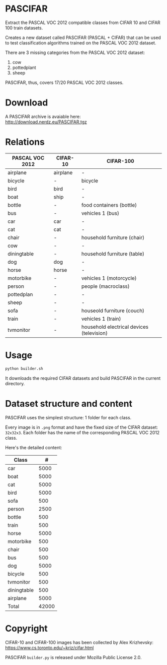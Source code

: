 PASCIFAR
========

Extract the PASCAL VOC 2012 compatible classes from CIFAR 10 and CIFAR 100 train datasets.

Creates a new dataset called PASCIFAR (PASCAL + CIFAR) that can be used to test classification algorithms trained on the PASCAL VOC 2012 dataset.

There are 3 missing categories from the PASCAL VOC 2012 dataset:

1. cow
2. pottedplant
3. sheep

PASCIFAR, thus, covers 17/20 PASCAL VOC 2012 classes.

# Download

A PASCIFAR archive is avaiable here: http://download.nerdz.eu/PASCIFAR.tgz

# Relations

PASCAL VOC 2012 | CIFAR-10 | CIFAR-100
--- | --- | ---
airplane  | airplane | -
bicycle  | - | bicycle
bird  | bird | -
boat  | ship | -
bottle | - | food containers (bottle)
bus | - | vehicles 1 (bus)
car | car | -
cat | cat | -
chair | - | household furniture (chair)
cow | - | -
diningtable | - | household furniture (table)
dog | dog | -
horse | horse | -
motorbike | - | vehicles 1 (motorcycle)
person | - | people (macroclass)
pottedplan | - | -
sheep | - | -
sofa | - | houseold furniture (couch)
train | - | vehicles 1 (train)
tvmonitor | - | household electrical devices (television)

# Usage

```python
python builder.sh
```

It downloads the required CIFAR datasets and build PASCIFAR in the current directory.

# Dataset structure and content

PASCIFAR uses the simplest structure: 1 folder for each class.

Every image is in `.png` format and have the fixed size of the CIFAR dataset: `32x32x3`.
Each folder has the name of the corresponding PASCAL VOC 2012 class.

Here's the detailed content:

Class | #
--- | ---
car | 5000
boat | 5000
cat | 5000
bird | 5000
sofa | 500
person | 2500
bottle | 500
train | 500
horse | 5000
motorbike | 500
chair | 500
bus | 500
dog | 5000
bicycle | 500
tvmonitor | 500
diningtable | 500
airplane | 5000
Total | 42000

# Copyright

CIFAR-10 and CIFAR-100 images has been collected by Alex Krizhevsky: https://www.cs.toronto.edu/~kriz/cifar.html

PASCIFAR `builder.py` is released under Mozilla Public License 2.0.
